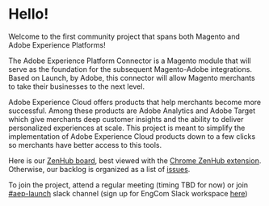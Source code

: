 # Hello!
Welcome to the first community project that spans both Magento and Adobe Experience Platforms!

The Adobe Experience Platform Connector is a Magento module that will serve as the foundation for the subsequent Magento-Adobe integrations. Based on Launch, by Adobe, this connector will allow Magento merchants to take their businesses to the next level. 

Adobe Experience Cloud offers products that help merchants become more successful. Among these products are Adobe Analytics and Adobe Target which give merchants deep customer insights and the ability to deliver personalized experiences at scale. This project is meant to simplify the implementation of Adobe Experience Cloud products down to a few clicks so merchants have better access to this tools.

Here is our [ZenHub board](https://app.zenhub.com/workspace/o/magento/aep-launch/boards?repos=151743693), best viewed with the [Chrome ZenHub extension](https://chrome.google.com/webstore/detail/zenhub-for-github/ogcgkffhplmphkaahpmffcafajaocjbd). Otherwise, our backlog is organized as a list of [issues](https://github.com/magento/aep-launch/issues).

To join the project, attend a regular meeting (timing TBD for now) or join [#aep-launch](https://magentocommeng.slack.com/messages/CD4EGUYEB) slack channel (sign up for EngCom Slack workspace [here](https://tinyurl.com/engcom-signup))

